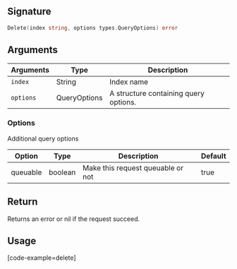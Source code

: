 ## Signature

```go
Delete(index string, options types.QueryOptions) error
```

## Arguments

| Arguments     | Type        | Description |
|---------------|-------------|----------------------------------------|
| ``index``     | String      | Index name |
| ``options``   | QueryOptions | A structure containing query options. |

### __Options__

Additional query options

| Option   | Type    | Description                       | Default |
| -------- | ------- | --------------------------------- | ------- |
| queuable | boolean | Make this request queuable or not | true    |

## Return

Returns an error or nil if the request succeed.

## Usage

[code-example=delete]